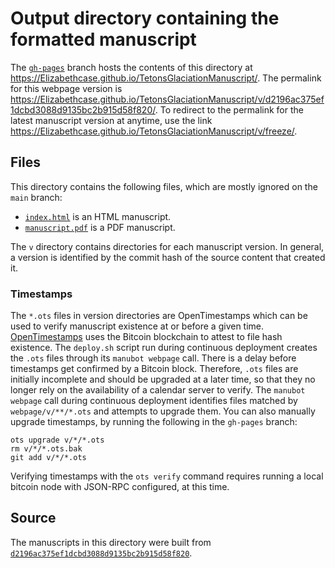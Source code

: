 # Output directory containing the formatted manuscript

The [`gh-pages`](https://github.com/Elizabethcase/TetonsGlaciationManuscript/tree/gh-pages) branch hosts the contents of this directory at <https://Elizabethcase.github.io/TetonsGlaciationManuscript/>.
The permalink for this webpage version is <https://Elizabethcase.github.io/TetonsGlaciationManuscript/v/d2196ac375ef1dcbd3088d9135bc2b915d58f820/>.
To redirect to the permalink for the latest manuscript version at anytime, use the link <https://Elizabethcase.github.io/TetonsGlaciationManuscript/v/freeze/>.

## Files

This directory contains the following files, which are mostly ignored on the `main` branch:

+ [`index.html`](index.html) is an HTML manuscript.
+ [`manuscript.pdf`](manuscript.pdf) is a PDF manuscript.

The `v` directory contains directories for each manuscript version.
In general, a version is identified by the commit hash of the source content that created it.

### Timestamps

The `*.ots` files in version directories are OpenTimestamps which can be used to verify manuscript existence at or before a given time.
[OpenTimestamps](https://opentimestamps.org/) uses the Bitcoin blockchain to attest to file hash existence.
The `deploy.sh` script run during continuous deployment creates the `.ots` files through its `manubot webpage` call.
There is a delay before timestamps get confirmed by a Bitcoin block.
Therefore, `.ots` files are initially incomplete and should be upgraded at a later time, so that they no longer rely on the availability of a calendar server to verify.
The `manubot webpage` call during continuous deployment identifies files matched by `webpage/v/**/*.ots` and attempts to upgrade them.
You can also manually upgrade timestamps, by running the following in the `gh-pages` branch:

```shell
ots upgrade v/*/*.ots
rm v/*/*.ots.bak
git add v/*/*.ots
```

Verifying timestamps with the `ots verify` command requires running a local bitcoin node with JSON-RPC configured, at this time.

## Source

The manuscripts in this directory were built from
[`d2196ac375ef1dcbd3088d9135bc2b915d58f820`](https://github.com/Elizabethcase/TetonsGlaciationManuscript/commit/d2196ac375ef1dcbd3088d9135bc2b915d58f820).
